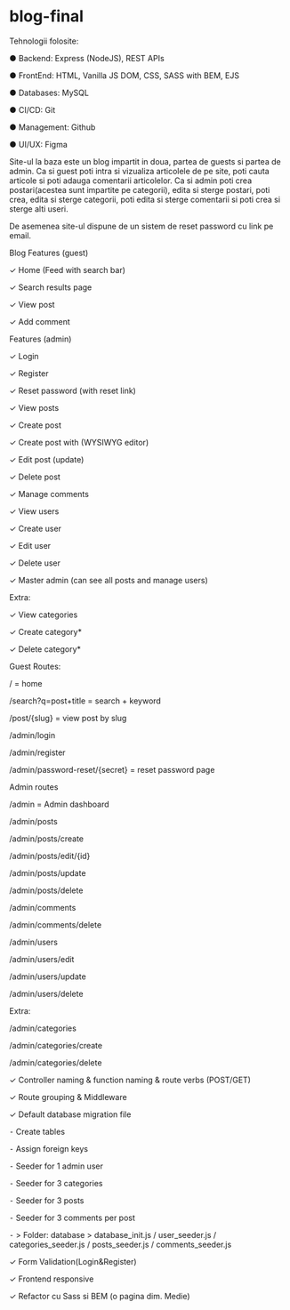 # blog-final

Tehnologii folosite: 

● Backend: Express (NodeJS), REST APIs

● FrontEnd: HTML, Vanilla JS DOM, CSS, SASS with BEM, EJS

● Databases: MySQL



● CI/CD: Git

● Management: Github

● UI/UX: Figma


Site-ul la baza este un blog impartit in doua, partea de guests si partea de admin. Ca si guest poti intra si vizualiza articolele de pe site, poti cauta articole si poti adauga comentarii articolelor. Ca si admin poti crea postari(acestea sunt impartite pe categorii), edita si sterge postari, poti crea, edita si sterge categorii, poti edita si sterge comentarii si poti crea si sterge alti useri.

De asemenea site-ul dispune de un sistem de reset password cu link pe email.



Blog Features (guest)

 ✓ Home (Feed with search bar)
 
 ✓ Search results page
 
 ✓ View post
 
 ✓ Add comment
 




Features (admin)

 ✓ Login
 
 ✓ Register
 
 ✓ Reset password (with reset link)
 
 ✓ View posts
 
 ✓ Create post
 
 ✓ Create post with (WYSIWYG editor)
 
 ✓ Edit post (update)
 
 ✓ Delete post
 
 ✓ Manage comments
 
 ✓ View users
 
 ✓ Create user
 
 ✓ Edit user
 
 ✓ Delete user
 
 ✓ Master admin (can see all posts and manage users)
 
 
 
Extra:

 ✓ View categories
 
 ✓ Create category*
 
 ✓ Delete category*
 



Guest Routes:

/ = home

/search?q=post+title = search + keyword

/post/{slug} = view post by slug

/admin/login

/admin/register

/admin/password-reset/{secret} = reset password page





Admin routes

/admin = Admin dashboard

/admin/posts


/admin/posts/create

/admin/posts/edit/{id}

/admin/posts/update

/admin/posts/delete

/admin/comments

/admin/comments/delete

/admin/users

/admin/users/edit

/admin/users/update

/admin/users/delete





Extra:

/admin/categories

/admin/categories/create

/admin/categories/delete



✓ Controller naming & function naming & route verbs (POST/GET)



✓ Route grouping & Middleware





✓ Default database migration file

⁃ Create tables

⁃ Assign foreign keys

⁃ Seeder for 1 admin user

⁃ Seeder for 3 categories

⁃ Seeder for 3 posts

⁃ Seeder for 3 comments per post

⁃ > Folder: database > database_init.js / user_seeder.js / categories_seeder.js / posts_seeder.js / comments_seeder.js


✓ Form Validation(Login&Register)

✓ Frontend responsive

✓ Refactor cu Sass si BEM (o pagina dim. Medie)
